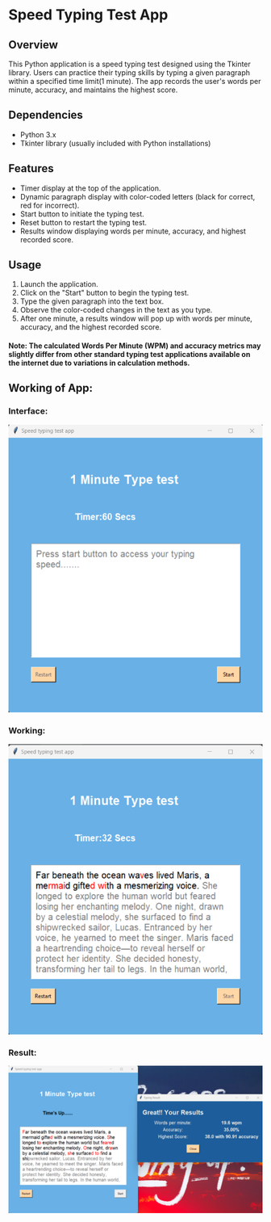 # Speed Typing Test App

## Overview
This Python application is a speed typing test designed using the Tkinter library. Users can practice their typing skills by typing a given paragraph within a specified time limit(1 minute). The app records the user's words per minute, accuracy, and maintains the highest score.

## Dependencies
- Python 3.x
- Tkinter library (usually included with Python installations)

## Features
- Timer display at the top of the application.
- Dynamic paragraph display with color-coded letters (black for correct, red for incorrect).
- Start button to initiate the typing test.
- Reset button to restart the typing test.
- Results window displaying words per minute, accuracy, and highest recorded score.



## Usage

1. Launch the application.
2. Click on the "Start" button to begin the typing test.
3. Type the given paragraph into the text box.
4. Observe the color-coded changes in the text as you type.
5. After one minute, a results window will pop up with words per minute, accuracy, and the highest recorded score.

#### Note: The calculated Words Per Minute (WPM) and accuracy metrics may slightly differ from other standard typing test applications available on the internet due to variations in calculation methods.




## Working of App:

### Interface:
![speed typing application](readmeimages/interface.png)
### Working:
![working of application](readmeimages/working.png)
### Result:
![result window](readmeimages/result.png)
